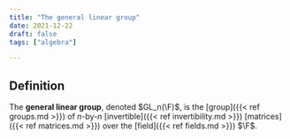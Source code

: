 ```yaml
---
title: "The general linear group"
date: 2021-12-22
draft: false
tags: ["algebra"]

---
```



## Definition
The **general linear group**, denoted $GL_n(\F)$, is the [group]({{< ref groups.md >}}) of $n$-by-$n$ [invertible]({{< ref invertibility.md >}}) [matrices]({{< ref matrices.md >}}) over the [field]({{< ref fields.md >}}) $\F$.